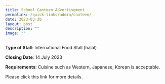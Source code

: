 ```yaml
---
title: School Canteen Advertisement
permalink: /quick-links/admin/canteen/
date: 2023-03-30
layout: post
description: ""
image: ""
---
```

**Type of Stal**l: International Food Stall (halal)

**Closing Date**: 14 July 2023  

**Requirements**: Cuisine such as Western, Japanese, Korean is acceptable.    

Please click this link for more details.